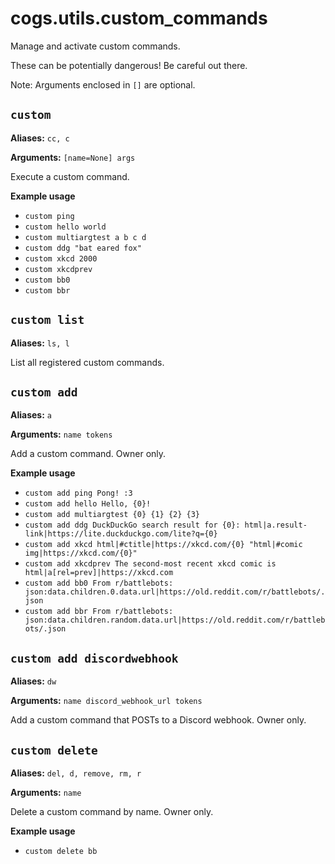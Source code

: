 # cogs.utils.custom_commands

Manage and activate custom commands.

These can be potentially dangerous! Be careful out there.

Note: Arguments enclosed in `[]` are optional.

## `custom`

**Aliases:** `cc, c`

**Arguments:** `[name=None] args`

Execute a custom command.

**Example usage**

* `custom ping`
* `custom hello world`
* `custom multiargtest a b c d`
* `custom ddg "bat eared fox"`
* `custom xkcd 2000`
* `custom xkcdprev`
* `custom bb0`
* `custom bbr`

## `custom list`

**Aliases:** `ls, l`

List all registered custom commands.

## `custom add`

**Aliases:** `a`

**Arguments:** `name tokens`

Add a custom command. Owner only.

**Example usage**

* `custom add ping Pong! :3`
* `custom add hello Hello, {0}!`
* `custom add multiargtest {0} {1} {2} {3}`
* `custom add ddg DuckDuckGo search result for {0}: html|a.result-link|https://lite.duckduckgo.com/lite?q={0}`
* `custom add xkcd html|#ctitle|https://xkcd.com/{0} "html|#comic img|https://xkcd.com/{0}"`
* `custom add xkcdprev The second-most recent xkcd comic is html|a[rel=prev]|https://xkcd.com`
* `custom add bb0 From r/battlebots: json:data.children.0.data.url|https://old.reddit.com/r/battlebots/.json`
* `custom add bbr From r/battlebots: json:data.children.random.data.url|https://old.reddit.com/r/battlebots/.json`

## `custom add discordwebhook`

**Aliases:** `dw`

**Arguments:** `name discord_webhook_url tokens`

Add a custom command that POSTs to a Discord webhook. Owner only.

## `custom delete`

**Aliases:** `del, d, remove, rm, r`

**Arguments:** `name`

Delete a custom command by name. Owner only.

**Example usage**

* `custom delete bb`